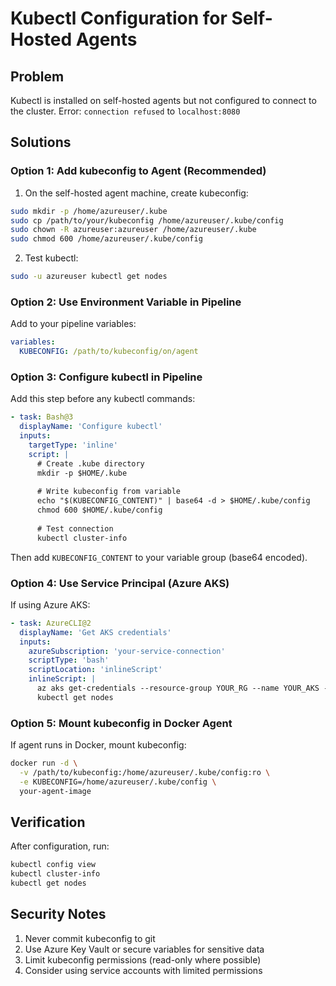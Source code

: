# Kubectl Configuration for Self-Hosted Agents

## Problem
Kubectl is installed on self-hosted agents but not configured to connect to the cluster.
Error: `connection refused` to `localhost:8080`

## Solutions

### Option 1: Add kubeconfig to Agent (Recommended)

1. On the self-hosted agent machine, create kubeconfig:
```bash
sudo mkdir -p /home/azureuser/.kube
sudo cp /path/to/your/kubeconfig /home/azureuser/.kube/config
sudo chown -R azureuser:azureuser /home/azureuser/.kube
sudo chmod 600 /home/azureuser/.kube/config
```

2. Test kubectl:
```bash
sudo -u azureuser kubectl get nodes
```

### Option 2: Use Environment Variable in Pipeline

Add to your pipeline variables:
```yaml
variables:
  KUBECONFIG: /path/to/kubeconfig/on/agent
```

### Option 3: Configure kubectl in Pipeline

Add this step before any kubectl commands:
```yaml
- task: Bash@3
  displayName: 'Configure kubectl'
  inputs:
    targetType: 'inline'
    script: |
      # Create .kube directory
      mkdir -p $HOME/.kube
      
      # Write kubeconfig from variable
      echo "$(KUBECONFIG_CONTENT)" | base64 -d > $HOME/.kube/config
      chmod 600 $HOME/.kube/config
      
      # Test connection
      kubectl cluster-info
```

Then add `KUBECONFIG_CONTENT` to your variable group (base64 encoded).

### Option 4: Use Service Principal (Azure AKS)

If using Azure AKS:
```yaml
- task: AzureCLI@2
  displayName: 'Get AKS credentials'
  inputs:
    azureSubscription: 'your-service-connection'
    scriptType: 'bash'
    scriptLocation: 'inlineScript'
    inlineScript: |
      az aks get-credentials --resource-group YOUR_RG --name YOUR_AKS --overwrite-existing
      kubectl get nodes
```

### Option 5: Mount kubeconfig in Docker Agent

If agent runs in Docker, mount kubeconfig:
```bash
docker run -d \
  -v /path/to/kubeconfig:/home/azureuser/.kube/config:ro \
  -e KUBECONFIG=/home/azureuser/.kube/config \
  your-agent-image
```

## Verification

After configuration, run:
```bash
kubectl config view
kubectl cluster-info
kubectl get nodes
```

## Security Notes

1. Never commit kubeconfig to git
2. Use Azure Key Vault or secure variables for sensitive data
3. Limit kubeconfig permissions (read-only where possible)
4. Consider using service accounts with limited permissions